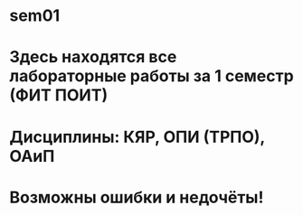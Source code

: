 # sem01
# Здесь находятся все лабораторные работы за 1 семестр (ФИТ ПОИТ)
# Дисциплины: КЯР, ОПИ (ТРПО), ОАиП
# Возможны ошибки и недочёты!
